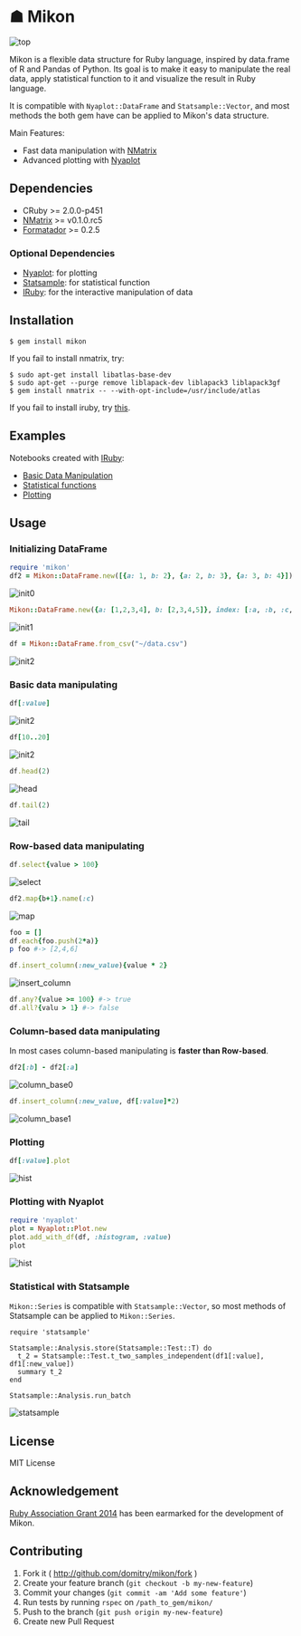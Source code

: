 # ☗ Mikon
![top](https://dl.dropboxusercontent.com/u/47978121/mikon/top.png)

Mikon is a flexible data structure for Ruby language, inspired by data.frame of R and Pandas of Python.
Its goal is to make it easy to manipulate the real data, apply statistical function to it and visualize the result in Ruby language.

It is compatible with `Nyaplot::DataFrame` and `Statsample::Vector`, and most methods the both gem have can be applied to Mikon's data structure.


Main Features:
* Fast data manipulation with [NMatrix](https://github.com/SciRuby/nmatrix)
* Advanced plotting with [Nyaplot](https://github.com/domitry/nyaplot)

## Dependencies
* CRuby >= 2.0.0-p451
* [NMatrix](https://github.com/SciRuby/nmatrix) >= v0.1.0.rc5
* [Formatador](https://github.com/geemus/formatador) >= 0.2.5

### Optional Dependencies
* [Nyaplot](https://github.com/domitry/nyaplot): for plotting
* [Statsample](https://github.com/clbustos/statsample): for statistical function
* [IRuby](https://github.com/minad/iruby): for the interactive manipulation of data

## Installation

    $ gem install mikon

If you fail to install nmatrix, try:

    $ sudo apt-get install libatlas-base-dev
    $ sudo apt-get --purge remove liblapack-dev liblapack3 liblapack3gf
    $ gem install nmatrix -- --with-opt-include=/usr/include/atlas

If you fail to install iruby, try [this](https://github.com/domitry/nyaplot#install-iruby-notebook).

## Examples
Notebooks created with [IRuby](https://github.com/minad/iruby):

* [Basic Data Manipulation](http://nbviewer.ipython.org/urls/dl.dropboxusercontent.com/u/47978121/gsoc/Mikon_Manipuration.ipynb)
* [Statistical functions](http://nbviewer.ipython.org/urls/dl.dropboxusercontent.com/u/47978121/gsoc/Mikon_stats.ipynb)
* [Plotting](http://nbviewer.ipython.org/urls/dl.dropboxusercontent.com/u/47978121/gsoc/Plotting.ipynb)

## Usage
### Initializing DataFrame

```ruby
require 'mikon'
df2 = Mikon::DataFrame.new([{a: 1, b: 2}, {a: 2, b: 3}, {a: 3, b: 4}])
```
![init0](https://dl.dropboxusercontent.com/u/47978121/mikon/init0.png)

```ruby
Mikon::DataFrame.new({a: [1,2,3,4], b: [2,3,4,5]}, index: [:a, :b, :c, :d])
```
![init1](https://dl.dropboxusercontent.com/u/47978121/mikon/init1.png)

```ruby
df = Mikon::DataFrame.from_csv("~/data.csv")
```
![init2](https://dl.dropboxusercontent.com/u/47978121/mikon/init2.png)

### Basic data manipulating
```ruby
df[:value]
```
![init2](https://dl.dropboxusercontent.com/u/47978121/mikon/column_label.png)

```ruby
df[10..20]
```
![init2](https://dl.dropboxusercontent.com/u/47978121/mikon/row_num.png)

```ruby
df.head(2)
```
![head](https://dl.dropboxusercontent.com/u/47978121/mikon/head.png)

```ruby
df.tail(2)
```
![tail](https://dl.dropboxusercontent.com/u/47978121/mikon/tail.png)

### Row-based data manipulating

```ruby
df.select{value > 100}
```
![select](https://dl.dropboxusercontent.com/u/47978121/mikon/select.png)

```ruby
df2.map{b+1}.name(:c)
```
![map](https://dl.dropboxusercontent.com/u/47978121/mikon/map.png)

```ruby
foo = []
df.each{foo.push(2*a)}
p foo #-> [2,4,6]
```

```ruby
df.insert_column(:new_value){value * 2}
```
![insert_column](https://dl.dropboxusercontent.com/u/47978121/mikon/insert_column_row.png)

```ruby
df.any?{value >= 100} #-> true
df.all?{valu > 1} #-> false
```

### Column-based data manipulating
In most cases column-based manipulating is **faster than Row-based**.

```ruby
df2[:b] - df2[:a]
```
![column_base0](https://dl.dropboxusercontent.com/u/47978121/mikon/column-base0.png)

```ruby
df.insert_column(:new_value, df[:value]*2)
```
![column_base1](https://dl.dropboxusercontent.com/u/47978121/mikon/insert_column_row.png)

### Plotting
```ruby
df[:value].plot
```
![hist](https://dl.dropboxusercontent.com/u/47978121/mikon/hist.png)

### Plotting with Nyaplot
```ruby
require 'nyaplot'
plot = Nyaplot::Plot.new
plot.add_with_df(df, :histogram, :value)
plot
```
![hist](https://dl.dropboxusercontent.com/u/47978121/mikon/hist.png)

### Statistical with Statsample

`Mikon::Series` is compatible with `Statsample::Vector`, so most methods of Statsample can be applied to `Mikon::Series`.

```
require 'statsample'

Statsample::Analysis.store(Statsample::Test::T) do
  t_2 = Statsample::Test.t_two_samples_independent(df1[:value], df1[:new_value])
  summary t_2
end

Statsample::Analysis.run_batch
```
![statsample](https://dl.dropboxusercontent.com/u/47978121/mikon/statsample.png)

## License
MIT License

## Acknowledgement
[Ruby Association Grant 2014](http://www.ruby.or.jp/en/news/20140805.html) has been earmarked for the development of Mikon.

## Contributing

1. Fork it ( http://github.com/domitry/mikon/fork )
2. Create your feature branch (`git checkout -b my-new-feature`)
3. Commit your changes (`git commit -am 'Add some feature'`)
4. Run tests by running `rspec` on `/path_to_gem/mikon/`
5. Push to the branch (`git push origin my-new-feature`)
6. Create new Pull Request
